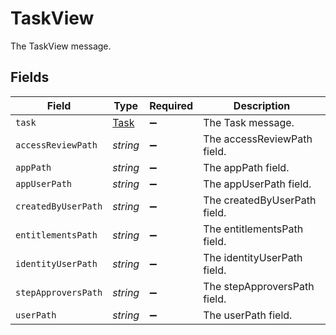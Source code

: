 # TaskView

The TaskView message.


## Fields

| Field                               | Type                                | Required                            | Description                         |
| ----------------------------------- | ----------------------------------- | ----------------------------------- | ----------------------------------- |
| `task`                              | [Task](../../models/shared/task.md) | :heavy_minus_sign:                  | The Task message.                   |
| `accessReviewPath`                  | *string*                            | :heavy_minus_sign:                  | The accessReviewPath field.         |
| `appPath`                           | *string*                            | :heavy_minus_sign:                  | The appPath field.                  |
| `appUserPath`                       | *string*                            | :heavy_minus_sign:                  | The appUserPath field.              |
| `createdByUserPath`                 | *string*                            | :heavy_minus_sign:                  | The createdByUserPath field.        |
| `entitlementsPath`                  | *string*                            | :heavy_minus_sign:                  | The entitlementsPath field.         |
| `identityUserPath`                  | *string*                            | :heavy_minus_sign:                  | The identityUserPath field.         |
| `stepApproversPath`                 | *string*                            | :heavy_minus_sign:                  | The stepApproversPath field.        |
| `userPath`                          | *string*                            | :heavy_minus_sign:                  | The userPath field.                 |